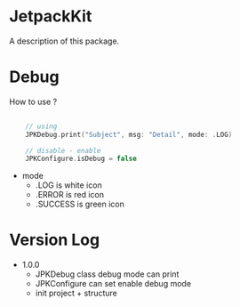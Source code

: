 # JetpackKit

A description of this package.

# Debug
How to use ?
```swift
    
    // using 
    JPKDebug.print("Subject", msg: "Detail", mode: .LOG)

    // disable - enable
    JPKConfigure.isDebug = false
```
* mode
    * .LOG is white icon
    * .ERROR is red icon
    * .SUCCESS is green icon

# Version Log
* 1.0.0
    * JPKDebug class debug mode can print
    * JPKConfigure can set enable debug mode
    * init project + structure
    
